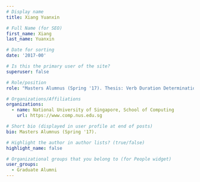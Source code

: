```yaml
---
# Display name
title: Xiang Yuanxin

# Full Name (for SEO) 
first_name: Xiang
last_name: Yuanxin

# Date for sorting
date: '2017-00'

# Is this the primary user of the site?
superuser: false

# Role/position
role: "Masters Alumnus (Spring '17). Thesis: Verb Duration Determination."

# Organizations/Affiliations
organizations:
  - name: National University of Singapore, School of Computing
    url: https://www.comp.nus.edu.sg

# Short bio (displayed in user profile at end of posts)
bio: Masters Alumnus (Spring '17). 

# Highlight the author in author lists? (true/false)
highlight_name: false

# Organizational groups that you belong to (for People widget)
user_groups:
  - Graduate Alumni
---
```

